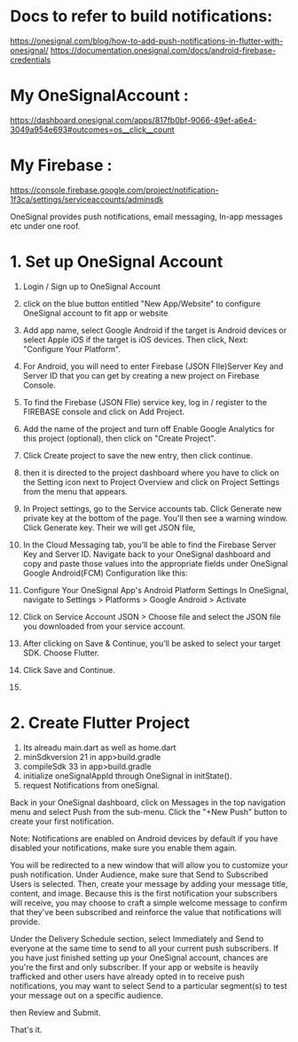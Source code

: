 # Docs to refer to build notifications:

https://onesignal.com/blog/how-to-add-push-notifications-in-flutter-with-onesignal/
https://documentation.onesignal.com/docs/android-firebase-credentials

# My OneSignalAccount :

https://dashboard.onesignal.com/apps/817fb0bf-9066-49ef-a6e4-3049a954e693#outcomes=os__click__count

# My Firebase :

https://console.firebase.google.com/project/notification-1f3ca/settings/serviceaccounts/adminsdk

OneSignal provides push notifications, email messaging, In-app messages etc under one roof.

# 1. Set up OneSignal Account

1. Login / Sign up to OneSignal Account
2. click on the blue button entitled "New App/Website" to configure OneSignal account to fit app or website
3. Add app name, select Google Android if the target is Android devices or select Apple iOS if the target is iOS devices. Then click, Next: "Configure Your Platform".
4. For Android, you will need to enter Firebase (JSON FIle)Server Key and Server ID that you can get by creating a new project on Firebase Console.

5. To find the Firebase (JSON FIle) service key, log in / register to the FIREBASE console and click on Add Project.
6. Add the name of the project and turn off Enable Google Analytics for this project (optional), then click on "Create Project".
7. Click Create project to save the new entry, then click continue.
8. then it is directed to the project dashboard where you have to click on the Setting icon next to Project Overview and click on Project Settings from the menu that appears.
9. In Project settings, go to the Service accounts tab. Click Generate new private key at the bottom of the page. You'll then see a warning window. Click Generate key. Their we will get JSON file,
10. In the Cloud Messaging tab, you’ll be able to find the Firebase Server Key and Server ID. Navigate back to your OneSignal dashboard and copy and paste those values into the appropriate fields under OneSignal Google Android(FCM) Configuration like this:
11. Configure Your OneSignal App's Android Platform Settings In OneSignal, navigate to Settings > Platforms > Google Android > Activate
12. Click on Service Account JSON > Choose file and select the JSON file you downloaded from your service account.
13. After clicking on Save & Continue, you’ll be asked to select your target SDK. Choose Flutter.
14. Click Save and Continue.
15.

# 2. Create Flutter Project

1. Its alreadu main.dart as well as home.dart
2. minSdkversion 21 in app>build.gradle
3. compileSdk 33 in app>build.gradle
4. initialize oneSignalAppId through OneSignal in initState().
5. request Notifications from oneSignal.

Back in your OneSignal dashboard, click on Messages in the top navigation menu and select Push from the sub-menu. Click the "+New Push" button to create your first notification.

Note: Notifications are enabled on Android devices by default if you have disabled your notifications, make sure you enable them again.

You will be redirected to a new window that will allow you to customize your push notification. Under Audience, make sure that Send to Subscribed Users is selected. Then, create your message by adding your message title, content, and image. Because this is the first notification your subscribers will receive, you may choose to craft a simple welcome message to confirm that they've been subscribed and reinforce the value that notifications will provide.

Under the Delivery Schedule section, select Immediately and Send to everyone at the same time to send to all your current push subscribers. If you have just finished setting up your OneSignal account, chances are you're the first and only subscriber. If your app or website is heavily trafficked and other users have already opted in to receive push notifications, you may want to select Send to a particular segment(s) to test your message out on a specific audience.

then Review and Submit.

That's it.
